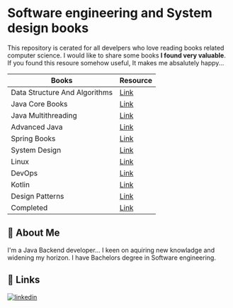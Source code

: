 
# Software engineering and System design books 

This repository is cerated for all develpers who love reading books related computer science. I would like to share some books **I found very valuable**. If you found this resoure somehow useful, It makes me absalutely happy...

|**Books**|**Resource**|
|-----|-----|
|Data Structure And Algorithms|[Link](https://github.com/abbos0123/Computer-Science-Books/tree/main/Data-Structure-And-Algorithms)|
|Java Core Books|[Link](https://github.com/abbos0123/Computer-Science-Books/tree/main/Java-Core)|
|Java Multithreading|[Link]()|
|Advanced Java|[Link](https://github.com/abbos0123/Computer-Science-Books/tree/main/Advanced-Java)|
|Spring Books|[Link](https://github.com/abbos0123/Computer-Science-Books/tree/main/Spring)|
|System Design|[Link](https://github.com/abbos0123/Computer-Science-Books/tree/main/System-Design)|
|Linux|[Link](https://github.com/abbos0123/Computer-Science-Books/tree/main/Linux)|
|DevOps|[Link](https://github.com/abbos0123/Computer-Science-Books/tree/main/DevOps)|
|Kotlin|[Link](https://github.com/abbos0123/Computer-Science-Books/tree/main/Kotlin)|
|Design Patterns|[Link](https://github.com/abbos0123/Computer-Science-Books/tree/main/Design-Patterns)|
|Completed|[Link](https://github.com/abbos0123/Computer-Science-Books/tree/main/Completed-Books)|


## 🚀 About Me
I'm a Java Backend developer... I keen on aquiring new knowladge and widening my horizon. I have Bachelors degree in Software engineering.


## 🔗 Links
[![linkedin](https://img.shields.io/badge/linkedin-0A66C2?style=for-the-badge&logo=linkedin&logoColor=white)](https://www.linkedin.com/in/abbos-fayziboev-418050234/)


